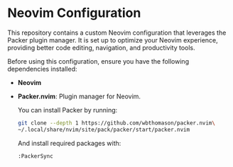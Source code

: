 # Neovim Configuration

This repository contains a custom Neovim configuration that leverages the Packer plugin manager. It is set up to optimize your Neovim experience, providing better code editing, navigation, and productivity tools.

Before using this configuration, ensure you have the following dependencies installed:

- **Neovim**
- **Packer.nvim**: Plugin manager for Neovim.
  
  You can install Packer by running:
  ```bash
  git clone --depth 1 https://github.com/wbthomason/packer.nvim\
  ~/.local/share/nvim/site/pack/packer/start/packer.nvim
  ```

  And install required packages with:
  ```vim
  :PackerSync
  ```
